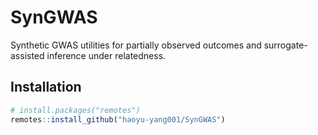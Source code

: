 # SynGWAS

Synthetic GWAS utilities for partially observed outcomes and surrogate-assisted inference under relatedness.

## Installation

```r
# install.packages("remotes")
remotes::install_github("haoyu-yang001/SynGWAS")
